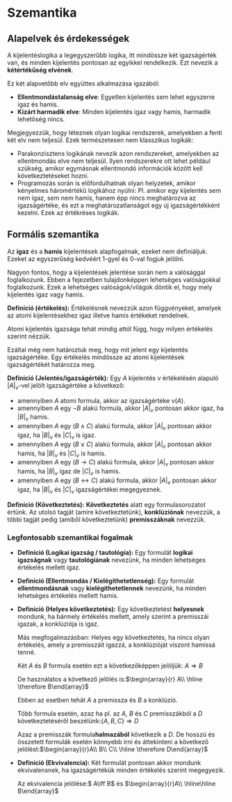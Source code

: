# Szemantika
## Alapelvek és érdekességek
A kijelentéslogika a legegyszerűbb logika, itt mindössze két igazságérték van, és minden kijelentés pontosan az egyikkel rendelkezik. Ezt nevezik a **kétértékűség elvének**. 

Ez két alapvetőbb elv együttes alkalmazása igazából: 
- **Ellentmondástalanság elve**: Egyetlen kijelentés sem lehet egyszerre igaz és hamis.
- **Kizárt harmadik elve**: Minden kijelentés igaz vagy hamis, harmadik lehetőség nincs.

Megjegyezzük, hogy léteznek olyan logikai rendszerek, amelyekben a fenti két elv nem teljesül. Ezek természetesen nem klasszikus logikák: 
- Parakonzisztens logikának nevezik azon rendszereket, amelyekben az ellentmondás elve nem teljesül. Ilyen rendszerekre ott lehet például szükség, amikor egymásnak ellentmondó információk között kell következtetéseket hozni.
- Programozás során is előfordulhatnak olyan helyzetek, amikor kényelmes háromértékű logikához nyúlni: Pl. amikor egy kijelentés sem nem igaz, sem nem hamis, hanem épp nincs meghatározva az igazságértéke, és ezt a meghatározatlanságot egy új igazságértékként kezelni. Ezek az értékréses logikák. 

## Formális szemantika

Az **igaz** és a **hamis** kijelentések alapfogalmak, ezeket nem definiáljuk. Ezeket az egyszerűség kedvéért 1-gyel és 0-val fogjuk jelölni. 

Nagyon fontos, hogy a kijelentések jelentése során nem a valósággal foglalkozunk. Ebben a fejezetben tulajdonképpen lehetséges valóságokkal foglalkozunk. Ezek a lehetséges valóságok/világok döntik el, hogy mely kijelentés igaz vagy hamis. 

**Definíció (értékelés):** Értékelésnek nevezzük azon függvényeket, amelyek az atomi kijelentésekhez igaz illetve hamis értékeket rendelnek. 

Atomi kijelentés igazsága tehát mindig attól függ, hogy milyen értékelés szerint nézzük. 

Ezáltal még nem határoztuk meg, hogy mit jelent egy kijelentés igazságértéke. Egy értékelés mindössze az atomi kijelentések igazságértékét határozza meg. 

**Definíció (Jelentés/igazságérték):** Egy $A$ kijelentés $v$ értékelésén alapuló $|A|_v$-vel jelölt igazságértéke a következő:
- amennyiben $A$ atomi formula, akkor az igazságértéke $v(A)$.
- amennyiben $A$ egy $\lnot B$ alakú formula, akkor $|A|_v$ pontosan akkor igaz, ha $|B|_v$ hamis. 
- amennyiben $A$ egy $(B\land C)$ alakú formula, akkor $|A|_v$ pontosan akkor igaz, ha $|B|_v$ és $|C|_v$ is igaz.  
- amennyiben $A$ egy $(B\lor C)$ alakú formula, akkor $|A|_v$ pontosan akkor hamis, ha $|B|_v$ és $|C|_v$ is hamis.
- amennyiben $A$ egy $(B\to C)$ alakú formula, akkor $|A|_v$ pontosan akkor hamis, ha $|B|_v$ igaz de $|C|_v$ is hamis.
- amennyiben $A$ egy $(B\leftrightarrow C)$ alakú formula, akkor $|A|_v$ pontosan akkor igaz, ha $|B|_v$ és $|C|_v$ igazságértékei megegyeznek.

**Definíció (Következtetés):** **Következtetés** alatt egy formulasorozatot értünk. Az utolsó tagját (amire következtetünk), **konklúziónak** nevezzük, a többi tagját pedig (amiből következtetünk) **premisszáknak** nevezzük.

### Legfontosabb szemantikai fogalmak
- **Definíció (Logikai igazság / tautológia):** Egy formulát **logikai igazságnak** vagy **tautológiának** nevezünk, ha minden lehetséges értékelés mellett igaz.
- **Definíció (Ellentmondás / Kielégíthetetlenség):** Egy formulát **ellentmondásnak** vagy **kielégíthetetlennek** nevezünk, ha minden lehetséges értékelés mellett hamis.
- **Definíció (Helyes következtetés):** Egy következtetést **helyesnek** mondunk, ha bármely értékelés mellett, amely szerint a premisszái igazak, a konklúziója is igaz. 

    Más megfogalmazásban: Helyes egy következtetés, ha nincs olyan értékelés, amely a premisszáit igazzá, a konklúzióját viszont hamissá tenné. 

    Két $A$ és $B$ formula esetén ezt a következőképpen jelöljük: $A\Longrightarrow B$

    De használatos a következő jelölés is:$\begin{array}{r} A\\ \hline \therefore B\end{array}$

    Ebben az esetben tehát $A$ a premissza és $B$ a konklúzió.

    Több formula esetén, azaz ha pl. az $A$, $B$ és $C$ premisszákból a $D$ következtetéséről beszélünk:$\{A,B,C\}\Longrightarrow D$

    Azaz a premisszák formula**halmazából** következik a $D$. 
    De hosszú és összetett formulák esetén könnyebb írni és áttekinteni a következő jelölést:$\begin{array}{r}A\\ B\\ C\\ \hline \therefore D\end{array}$

- **Definíció (Ekvivalencia):** Két formulát pontosan akkor mondunk ekvivalensnek, ha igazságértékük minden értékelés szerint megegyezik.

    Az ekvivalencia jelölése:$ A\iff B$
    és $\begin{array}{r}A\\ \hline\hline B\end{array}$

